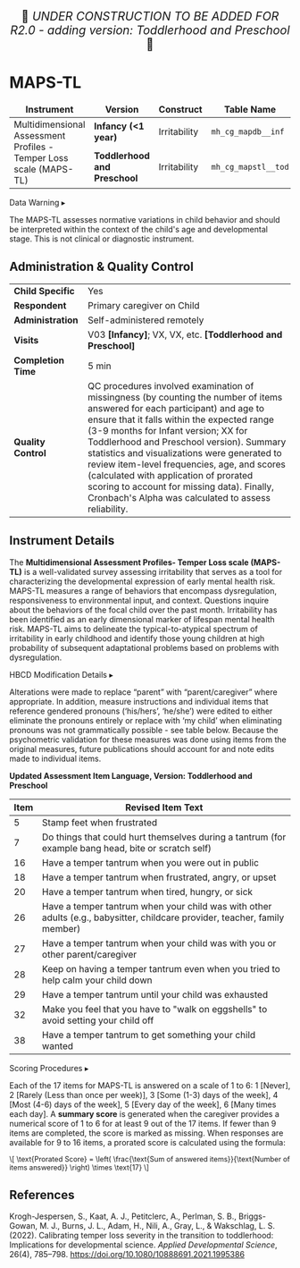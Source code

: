 <p style="text-align: center; font-size: 1.5em;">🚧 <i>UNDER CONSTRUCTION TO BE ADDED FOR R2.0 - adding version: Toddlerhood and Preschool</i> 🚧 </p>

# MAPS-TL

<table class="table-no-vertical-lines" style="width: 100%; border-collapse: collapse; table-layout: fixed;">
<thead>
<tr>
<td style="text-align: center;"><strong>Instrument</strong></td>
<td style="text-align: center;"><strong>Version</strong></td>
<td style="text-align: center;"><strong>Construct</strong></td>
<td style="text-align: center;"><strong>Table Name</strong></td>
</tr>
</thead>
<tbody>
<tr>
  <td rowspan="2" style="word-wrap: break-word; white-space: normal;">Multidimensional Assessment Profiles - Temper Loss scale (MAPS-TL)</td>
  <td><b>Infancy (&lt;1 year)</b></td>
  <td>Irritability</td>
  <td><code>mh_cg_mapdb__inf</code></td>
</tr>
<tr>
  <td><b>Toddlerhood and Preschool</b></td>
  <td>Irritability</td>
  <td><code>mh_cg_mapstl__tod</code></td>
</tr>
</tbody>
</table>

<div id="warning" class="warning-banner" onclick="toggleCollapse(this)">
    <span class="emoji"><i class="fas fa-exclamation-triangle"></i></span>
  <span class="text-with-link">
  <span class="text">Data Warning</i></span>
  <a class="anchor-link" href="#warning" title="Copy link">
  <i class="fa-solid fa-link"></i>
  </a>
  </span>
  <span class="arrow">▸</span>
</div>
<div class="warning-collapsible-content">
<p>The MAPS-TL assesses normative variations in child behavior and should be interpreted within the context of the child's age and developmental stage. This is not clinical or diagnostic instrument.</p>  
</div>

## Administration & Quality Control

<table class="table-no-vertical-lines" style="width: 100%; border-collapse: collapse; table-layout: fixed;">
<tbody>
<tr><td><b>Child Specific</b></td>
<td>Yes</td></tr>
<tr><td><b>Respondent</b></td>
<td>Primary caregiver on Child</td></tr>
<tr><td><b>Administration</b></td>
<td style="word-wrap: break-word; white-space: normal;">Self-administered remotely</td></tr>
<tr><td><b>Visits</b></td>
<td style="word-wrap: break-word; white-space: normal;">V03 <strong>[Infancy]</strong>; VX, VX, etc. <strong>[Toddlerhood and Preschool]</strong></td></tr>
<tr><td><b>Completion Time</b></td>
<td>5 min</td></tr>
<tr><td><b>Quality Control</b></td>
<td style="word-wrap: break-word; white-space: normal;">QC procedures involved examination of missingness (by counting the number of items answered for each participant) and age to ensure that it falls within the expected range (3-9 months for Infant version; XX for Toddlerhood and Preschool version). Summary statistics and visualizations were generated to review item-level frequencies, age, and scores (calculated with application of prorated scoring to account for missing data). Finally, Cronbach's Alpha was calculated to assess reliability.</td></tr>
</tbody>
</table>

## Instrument Details

The **Multidimensional Assessment Profiles- Temper Loss scale (MAPS-TL)** is a well-validated survey assessing irritability that serves as a tool for characterizing the developmental expression of early mental health risk. MAPS-TL measures a range of behaviors that encompass dysregulation, responsiveness to environmental input, and context. Questions inquire about the behaviors of the focal child over the past month. Irritability has been identified as an early dimensional marker of lifespan mental health risk. MAPS-TL aims to delineate the typical-to-atypical spectrum of irritability in early childhood and identify those young children at high probability of subsequent adaptational problems based on problems with dysregulation. 

<div id="hbcd-mod" class="table-banner" onclick="toggleCollapse(this)">
  <span class="emoji"><i class="fa fa-gear"></i></span>
  <span class="text-with-link">
  <span class="text">HBCD Modification Details</span>
  <a class="anchor-link" href="#hbcd-mod" title="Copy link">
  <i class="fa-solid fa-link"></i>
  </a>
  </span>
  <span class="arrow">▸</span>
</div>
<div class="table-collapsible-content">
<p>Alterations were made to replace “parent” with “parent/caregiver” where appropriate. In addition, measure instructions and individual items that reference gendered pronouns (‘his/hers’, ‘he/she’) were edited to either eliminate the pronouns entirely or replace with ‘my child’ when eliminating pronouns was not grammatically possible - see table below. Because the psychometric validation for these measures was done using items from the original measures, future publications should account for and note edits made to individual items.</p>
<p><b>Updated Assessment Item Language, Version: Toddlerhood and Preschool</b></p>
<table class="compact-table-no-vertical-lines" style="width: 100%; border-collapse: collapse; table-layout: fixed;">
<thead>
  <tr>
  <th>Item</th>
  <th>Revised Item Text</th>
  </tr>
</thead>
<tbody>
<tr>
<td style="word-wrap: break-word; white-space: normal;">5</td>
<td style="word-wrap: break-word; white-space: normal;">Stamp feet when frustrated</td>
</tr>
<tr>
<td style="word-wrap: break-word; white-space: normal;">7</td>
<td style="word-wrap: break-word; white-space: normal;">Do things that could hurt themselves during a tantrum (for example bang head, bite or scratch self)</td>
</tr>
<tr>
<td style="word-wrap: break-word; white-space: normal;">16</td>
<td style="word-wrap: break-word; white-space: normal;">Have a temper tantrum when you were out in public</td>
</tr>
<tr>
<td style="word-wrap: break-word; white-space: normal;">18</td>
<td style="word-wrap: break-word; white-space: normal;">Have a temper tantrum when frustrated, angry, or upset</td>
</tr>
<tr>
<td style="word-wrap: break-word; white-space: normal;">20</td>
<td style="word-wrap: break-word; white-space: normal;">Have a temper tantrum when tired, hungry, or sick</td>
</tr>
<tr>
<td style="word-wrap: break-word; white-space: normal;">26</td>
<td style="word-wrap: break-word; white-space: normal;">Have a temper tantrum when your child was with other adults (e.g., babysitter, childcare provider, teacher, family member)</td>
</tr>
<tr>
<td style="word-wrap: break-word; white-space: normal;">27</td>
<td style="word-wrap: break-word; white-space: normal;">Have a temper tantrum when your child was with you or other parent/caregiver</td>
</tr>
<tr>
<td style="word-wrap: break-word; white-space: normal;">28</td>
<td style="word-wrap: break-word; white-space: normal;">Keep on having a temper tantrum even when you tried to help calm your child down</td>
</tr>
<tr>
<td style="word-wrap: break-word; white-space: normal;">29</td>
<td style="word-wrap: break-word; white-space: normal;">Have a temper tantrum until your child was exhausted</td>
</tr>
<tr>
<td style="word-wrap: break-word; white-space: normal;">32</td>
<td style="word-wrap: break-word; white-space: normal;">Make you feel that you have to "walk on eggshells" to avoid setting your child off</td>
</tr>
<tr>
<td style="word-wrap: break-word; white-space: normal;">38</td>
<td style="word-wrap: break-word; white-space: normal;">Have a temper tantrum to get something your child wanted</td>
</tr>
</tbody>
</table>
</div>

<div id="scoring" class="table-banner" onclick="toggleCollapse(this)">
  <span class="emoji"><i class="fa fa-calculator"></i></span>
  <span class="text-with-link">
  <span class="text">Scoring Procedures</span>
  <a class="anchor-link" href="#scoring" title="Copy link">
  <i class="fa-solid fa-link"></i>
  </a>
  </span>
  <span class="arrow">▸</span>
</div>
<div class="collapsible-content">
<p>Each of the 17 items for MAPS-TL is answered on a scale of 1 to 6: 1 [Never], 2 [Rarely (Less than once per week)], 3 [Some (1-3) days of the week], 4 [Most (4-6) days of the week], 5 [Every day of the week], 6 [Many times each day]. A <strong>summary score</strong> is generated when the caregiver provides a numerical score of 1 to 6 for at least 9 out of the 17 items. If fewer than 9 items are completed, the score is marked as missing. When responses are available for 9 to 16 items, a prorated score is calculated using the formula:
<p style="font-size: 0.9em;">
  \[
  \text{Prorated Score} = \left( \frac{\text{Sum of answered items}}{\text{Number of items answered}} \right) \times \text{17}
  \]
</p>
</div>

## References
<div class="references">
<p>Krogh-Jespersen, S., Kaat, A. J., Petitclerc, A., Perlman, S. B., Briggs-Gowan, M. J., Burns, J. L., Adam, H., Nili, A., Gray, L., &amp; Wakschlag, L. S. (2022). Calibrating temper loss severity in the transition to toddlerhood: Implications for developmental science. <em>Applied Developmental Science</em>, 26(4), 785–798. <a href="https://doi.org/10.1080/10888691.2021.1995386">https://doi.org/10.1080/10888691.2021.1995386</a></p>
</div>
<br>